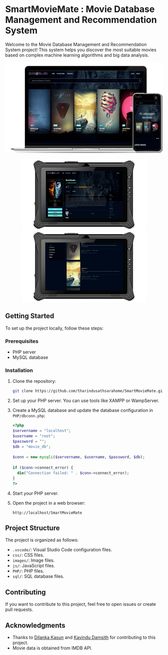 # SmartMovieMate : Movie Database Management and Recommendation System

Welcome to the Movie Database Management and Recommendation System project! This system helps you discover the most suitable movies based on complex machine learning algorithms and big data analysis.

<div align="center">
  <img src="https://raw.githubusercontent.com/tharindusathsarahome/tharindusathsarahome/main/Project_W2/main.png" alt="Project Screenshot" width="800">
</div>

<br>

<div align="center">
  <img src="https://raw.githubusercontent.com/tharindusathsarahome/tharindusathsarahome/main/Project_W2/slide1.png" alt="Slide 1" width="400">
  <img src="https://raw.githubusercontent.com/tharindusathsarahome/tharindusathsarahome/main/Project_W2/slide2.png" alt="Slide 2" width="400">
</div>

## Getting Started

To set up the project locally, follow these steps:

### Prerequisites

- PHP server
- MySQL database

### Installation

1. Clone the repository:

    ```bash
    git clone https://github.com/tharindusathsarahome/SmartMovieMate.git
    ```

2. Set up your PHP server. You can use tools like XAMPP or WampServer.

3. Create a MySQL database and update the database configuration in `PHP/dbconn.php`:

    ```php
    <?php
    $servername = "localhost";
    $username = "root";
    $password = "";
    $db = "movie_db";

    $conn = new mysqli($servername, $username, $password, $db);

    if ($conn->connect_error) {
      die("Connection failed: " . $conn->connect_error);
    }
    ?>
    ```

4. Start your PHP server.

5. Open the project in a web browser:

    ```
    http://localhost/SmartMovieMate
    ```

## Project Structure

The project is organized as follows:

- `.vscode/`: Visual Studio Code configuration files.
- `css/`: CSS files.
- `images/`: Image files.
- `js/`: JavaScript files.
- `PHP/`: PHP files.
- `sql/`: SQL database files.

## Contributing

If you want to contribute to this project, feel free to open issues or create pull requests.

## Acknowledgments

- Thanks to [Dilanka Kasun](https://github.com/DilankaKasun) and [Kavindu Damsith](https://github.com/kavindu-damsith) for contributing to this project.
- Movie data is obtained from IMDB API.
